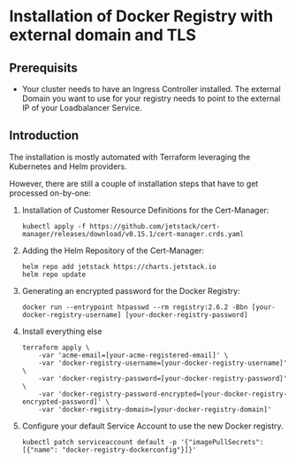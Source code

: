 # Installation of Docker Registry with external domain and TLS

## Prerequisits

- Your cluster needs to have an Ingress Controller installed. The external Domain you want to use for your registry needs to point to the external IP of your Loadbalancer Service.

## Introduction

The installation is mostly automated with Terraform leveraging the Kubernetes and Helm providers.

However, there are still a couple of installation steps that have to get processed on-by-one:

1. Installation of Customer Resource Definitions for the Cert-Manager:

    ```
    kubectl apply -f https://github.com/jetstack/cert-manager/releases/download/v0.15.1/cert-manager.crds.yaml
    ```
   
1. Adding the Helm Repository of the Cert-Manager:

    ```
    helm repo add jetstack https://charts.jetstack.io
    helm repo update
    ```
   
1. Generating an encrypted password for the Docker Registry:

    ```
    docker run --entrypoint htpasswd --rm registry:2.6.2 -Bbn [your-docker-registry-username] [your-docker-registry-password] 
    ```
   
1. Install everything else

    ```
    terraform apply \
        -var 'acme-email=[your-acme-registered-email]' \
        -var 'docker-registry-username=[your-docker-registry-username]' \
        -var 'docker-registry-password=[your-docker-registry-password]' \
        -var 'docker-registry-password-encrypted=[your-docker-registry-encrypted-password]' \
        -var 'docker-registry-domain=[your-docker-registry-domain]'
    ```
  
1. Configure your default Service Account to use the new Docker registry.  

    ```
    kubectl patch serviceaccount default -p '{"imagePullSecrets": [{"name": "docker-registry-dockerconfig"}]}'
    ```
